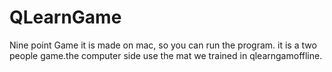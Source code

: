 # QLearnGame
Nine point Game
it is made on mac, so you can run the program.
it is a two people game.the computer side use the mat we trained in qlearngamoffline.
